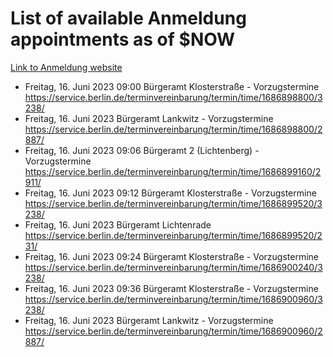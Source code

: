 # List of available Anmeldung appointments as of $NOW
[Link to Anmeldung website](https://service.berlin.de/terminvereinbarung/termin/tag.php?termin=1&anliegen[]=120686&dienstleisterlist=122210,122217,327316,122219,327312,122227,327314,122231,327346,122243,327348,122254,122252,329742,122260,329745,122262,329748,122271,327278,122273,327274,122277,327276,330436,122280,327294,122282,327290,122284,327292,122291,327270,122285,327266,122286,327264,122296,327268,150230,329760,122297,327286,122294,327284,122312,329763,122314,329775,122304,327330,122311,327334,122309,327332,317869,122281,327352,122279,329772,122283,122276,327324,122274,327326,122267,329766,122246,327318,122251,327320,122257,327322,122208,327298,122226,327300&herkunft=http%3A%2F%2Fservice.berlin.de%2Fdienstleistung%2F120686%2F)
- Freitag, 16. Juni 2023 09:00 Bürgeramt Klosterstraße - Vorzugstermine https://service.berlin.de/terminvereinbarung/termin/time/1686898800/3238/
- Freitag, 16. Juni 2023  Bürgeramt Lankwitz - Vorzugstermine https://service.berlin.de/terminvereinbarung/termin/time/1686898800/2887/
- Freitag, 16. Juni 2023 09:06 Bürgeramt 2 (Lichtenberg) - Vorzugstermine https://service.berlin.de/terminvereinbarung/termin/time/1686899160/2911/
- Freitag, 16. Juni 2023 09:12 Bürgeramt Klosterstraße - Vorzugstermine https://service.berlin.de/terminvereinbarung/termin/time/1686899520/3238/
- Freitag, 16. Juni 2023  Bürgeramt Lichtenrade https://service.berlin.de/terminvereinbarung/termin/time/1686899520/231/
- Freitag, 16. Juni 2023 09:24 Bürgeramt Klosterstraße - Vorzugstermine https://service.berlin.de/terminvereinbarung/termin/time/1686900240/3238/
- Freitag, 16. Juni 2023 09:36 Bürgeramt Klosterstraße - Vorzugstermine https://service.berlin.de/terminvereinbarung/termin/time/1686900960/3238/
- Freitag, 16. Juni 2023  Bürgeramt Lankwitz - Vorzugstermine https://service.berlin.de/terminvereinbarung/termin/time/1686900960/2887/
